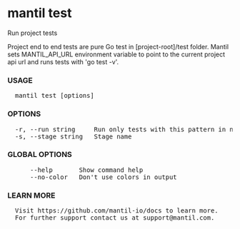 
# mantil test

Run project tests

Project end to end tests are pure Go test in [project-root]/test folder.
Mantil sets MANTIL_API_URL environment variable to point to the current
project api url and runs tests with 'go test -v'.

### USAGE
<pre>
  mantil test [options]
</pre>
### OPTIONS
<pre>
  -r, --run string     Run only tests with this pattern in name
  -s, --stage string   Stage name
</pre>
### GLOBAL OPTIONS
<pre>
      --help       Show command help
      --no-color   Don't use colors in output
</pre>
### LEARN MORE
<pre>
  Visit https://github.com/mantil-io/docs to learn more.
  For further support contact us at support@mantil.com.
</pre>
